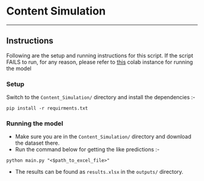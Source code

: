 # Content Simulation 
---

## Instructions
Following are the setup and running instructions for this script.
If the script FAILS to run, for any reason, please refer to [this](https://colab.research.google.com/drive/1Zulk3BocFkqu1xTUbQwcvH7NqhYplHeZ?usp=sharing) colab instance for running the model

### Setup 
Switch to the `Content_Simulation/` directory and install the dependencies :-
```
pip install -r requirments.txt
``` 

### Running the model
- Make sure you are in the `Content_Simulation/` directory and download the dataset there.
- Run the command below for getting the like predictions :-
```
python main.py "<$path_to_excel_file>" 
``` 
- The results can be found as `results.xlsx` in the `outputs/` directory.


